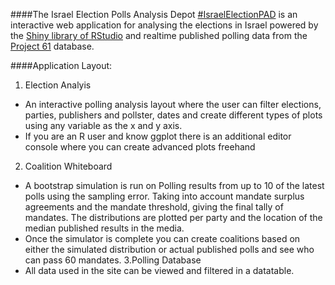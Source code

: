 ####The Israel Election Polls Analysis Depot [#IsraelElectionPAD](https://twitter.com/hashtag/IsraelElectionPAD?src=hash) is an interactive web application for analysing the elections in Israel powered by the [Shiny library of RStudio](http://shiny.rstudio.com/) and realtime published polling data from the [Project 61](http://infomeyda.com/) database.

####Application Layout:
1. Election Analyis
  * An interactive polling analysis layout where the user can filter elections, parties, publishers and pollster, dates and create different types of plots using any variable as the x and y axis.
  * If you are an R user and know ggplot there is an additional editor console where you can create advanced plots freehand
2. Coalition Whiteboard
  * A bootstrap simulation is run on Polling results from up to 10 of the latest polls using the sampling error. Taking into account mandate surplus agreements and the mandate threshold, giving the final tally of mandates. The distributions are plotted per party and the location of the median published results in the media.
  * Once the simulator is complete you can create coalitions based on either the simulated distribution or actual published polls and see who can pass 60 mandates.
3.Polling Database
  * All data used in the site can be viewed and filtered in a datatable.